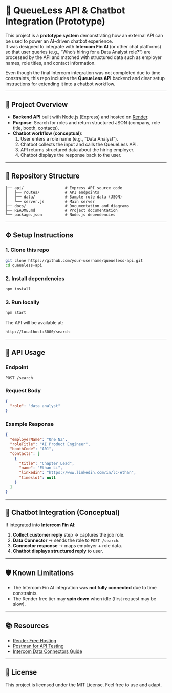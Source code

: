 # 🎯 QueueLess API & Chatbot Integration (Prototype)

This project is a **prototype system** demonstrating how an external API can be used to power an AI-driven chatbot experience.  
It was designed to integrate with **Intercom Fin AI** (or other chat platforms) so that user queries (e.g., “Who’s hiring for a Data Analyst role?”) are processed by the API and matched with structured data such as employer names, role titles, and contact information.  

Even though the final Intercom integration was not completed due to time constraints, this repo includes the **QueueLess API** backend and clear setup instructions for extending it into a chatbot workflow.  

---

## 🚀 Project Overview
- **Backend API** built with Node.js (Express) and hosted on [Render](https://render.com).  
- **Purpose**: Search for roles and return structured JSON (company, role title, booth, contacts).  
- **Chatbot workflow (conceptual)**:  
  1. User enters a role name (e.g., “Data Analyst”).  
  2. Chatbot collects the input and calls the QueueLess API.  
  3. API returns structured data about the hiring employer.  
  4. Chatbot displays the response back to the user.  

---

## 📂 Repository Structure
```
├── api/                  # Express API source code
│   ├── routes/           # API endpoints
│   ├── data/             # Sample role data (JSON)
│   └── server.js         # Main server
├── docs/                 # Documentation and diagrams
├── README.md             # Project documentation
└── package.json          # Node.js dependencies
```

---

## ⚙️ Setup Instructions

### 1. Clone this repo
```bash
git clone https://github.com/your-username/queueless-api.git
cd queueless-api
```

### 2. Install dependencies
```bash
npm install
```

### 3. Run locally
```bash
npm start
```
The API will be available at:
```
http://localhost:3000/search
```

---

## 📡 API Usage

### Endpoint
```
POST /search
```

### Request Body
```json
{
  "role": "data analyst"
}
```

### Example Response
```json
{
  "employerName": "One NZ",
  "roleTitle": "AI Product Engineer",
  "boothCode": "A01",
  "contacts": [
    {
      "title": "Chapter Lead",
      "name": "Ethan Li",
      "linkedin": "https://www.linkedin.com/in/lc-ethan",
      "timeslot": null
    }
  ]
}
```

---

## 🧩 Chatbot Integration (Conceptual)
If integrated into **Intercom Fin AI**:  
1. **Collect customer reply** step → captures the job role.  
2. **Data Connector** → sends the role to `POST /search`.  
3. **Connector response** → maps employer + role data.  
4. **Chatbot displays structured reply** to user.  

---

## 🛡️ Known Limitations
- The Intercom Fin AI integration was **not fully connected** due to time constraints.  
- The Render free tier may **spin down** when idle (first request may be slow).  

---

## 📚 Resources
- [Render Free Hosting](https://render.com)  
- [Postman for API Testing](https://www.postman.com/)  
- [Intercom Data Connectors Guide](https://www.intercom.com/help/en/articles/9916497-how-to-set-up-data-connectors)  

---

## 📝 License
This project is licensed under the MIT License. Feel free to use and adapt.  
